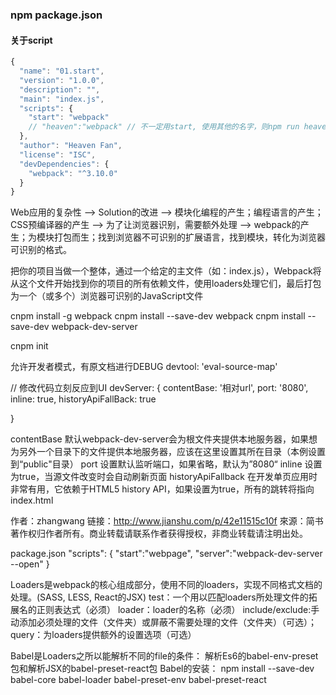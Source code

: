 ### npm package.json 
#### 关于script
``` javascript
{
  "name": "01.start",
  "version": "1.0.0",
  "description": "",
  "main": "index.js",
  "scripts": {
    "start": "webpack"
    // "heaven":"webpack" // 不一定用start, 使用其他的名字，则npm run heaven
  },
  "author": "Heaven Fan",
  "license": "ISC",
  "devDependencies": {
    "webpack": "^3.10.0"
  }
}
```




Web应用的复杂性 -->  Solution的改进 --> 模块化编程的产生；编程语言的产生；CSS预编译器的产生  -->  为了让浏览器识别，需要额外处理 --> webpack的产生；为模块打包而生；找到浏览器不可识别的扩展语言，找到模块，转化为浏览器可识别的格式。


把你的项目当做一个整体，通过一个给定的主文件（如：index.js），Webpack将从这个文件开始找到你的项目的所有依赖文件，使用loaders处理它们，最后打包为一个（或多个）浏览器可识别的JavaScript文件

cnpm install -g webpack
cnpm install --save-dev webpack
cnpm install --save-dev webpack-dev-server

cnpm init

允许开发者模式，有原文档进行DEBUG
devtool: 'eval-source-map'

// 修改代码立刻反应到UI
devServer: {
 contentBase: '相对url',
 port: '8080',
 inline: true,
 historyApiFallBack: true

}

contentBase	默认webpack-dev-server会为根文件夹提供本地服务器，如果想为另外一个目录下的文件提供本地服务器，应该在这里设置其所在目录（本例设置到“public"目录）
port	设置默认监听端口，如果省略，默认为”8080“
inline	设置为true，当源文件改变时会自动刷新页面
historyApiFallback	在开发单页应用时非常有用，它依赖于HTML5 history API，如果设置为true，所有的跳转将指向index.html

作者：zhangwang
链接：http://www.jianshu.com/p/42e11515c10f
來源：简书
著作权归作者所有。商业转载请联系作者获得授权，非商业转载请注明出处。



package.json
"scripts": {
 "start":"webpage",
 "server":"webpack-dev-server --open"
}

Loaders是webpack的核心组成部分，使用不同的loaders，实现不同格式文档的处理。(SASS, LESS, React的JSX)
test：一个用以匹配loaders所处理文件的拓展名的正则表达式（必须）
loader：loader的名称（必须）
include/exclude:手动添加必须处理的文件（文件夹）或屏蔽不需要处理的文件（文件夹）（可选）；
query：为loaders提供额外的设置选项（可选）


Babel是Loaders之所以能解析不同的file的条件：
解析Es6的babel-env-preset包和解析JSX的babel-preset-react包
Babel的安装：
npm install --save-dev babel-core babel-loader babel-preset-env babel-preset-react
